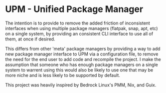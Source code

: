 # UPM - Unified Package Manager

The intention is to provide to remove the added friction of inconsistent interfaces when using multiple package managers (flatpak, snap, apt, etc) on a single system, by providing an consistent CLI interface to use all of them, at once if desired. 

This differs from other 'meta' package managers by providing a way to add new package manager interface to UPM via a configuration file, to remove the need for the end user to add code and recompile the project. I make the assumption that someone who has enough package managers on a single system to warrent using this would also be likely to use one that may be more niche and is less likely to be supported by default.

This project was heavily inspired by Bedrock Linux's PMM, Nix, and Guix.